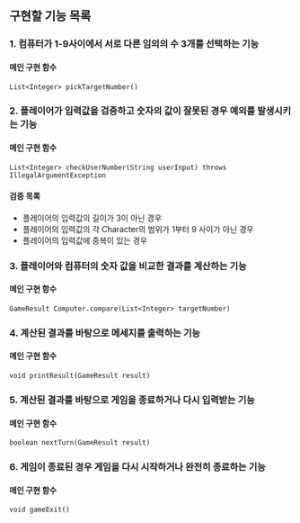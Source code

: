 ## 구현할 기능 목록

### 1. 컴퓨터가 1-9사이에서 서로 다른 임의의 수 3개를 선택하는 기능
#### 메인 구현 함수
    List<Integer> pickTargetNumber()
### 2. 플레이어가 입력값을 검증하고 숫자의 값이 잘못된 경우 예외를 발생시키는 기능
#### 메인 구현 함수
    List<Integer> checkUserNumber(String userInput) throws IllegalArgumentException
#### 검증 목록
* 플레이어의 입력값의 길이가 3이 아닌 경우
* 플레이어의 입력값의 각 Character의 범위가 1부터 9 사이가 아닌 경우
* 플레이어의 입력값에 중복이 있는 경우
### 3. 플레이어와 컴퓨터의 숫자 값을 비교한 결과를 계산하는 기능
#### 메인 구현 함수
    GameResult Computer.compare(List<Integer> targetNumber)
### 4. 계산된 결과를 바탕으로 메세지를 출력하는 기능
#### 메인 구현 함수
    void printResult(GameResult result)
### 5. 계산된 결과를 바탕으로 게임을 종료하거나 다시 입력받는 기능
#### 메인 구현 함수
    boolean nextTurn(GameResult result)
### 6. 게임이 종료된 경우 게임을 다시 시작하거나 완전히 종료하는 기능
#### 메인 구현 함수
    void gameExit()